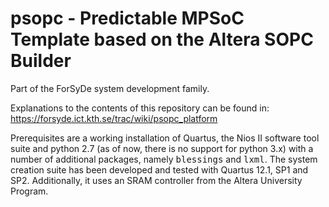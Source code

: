 # psopc - Predictable MPSoC Template based on the Altera SOPC Builder

Part of the ForSyDe system development family.

Explanations to the contents of this repository can be found in: https://forsyde.ict.kth.se/trac/wiki/psopc_platform

Prerequisites are a working installation of Quartus, the Nios II software tool suite and python 2.7 (as of now, there is no support for python 3.x) with a number of additional packages, namely <tt>blessings</tt> and <tt>lxml</tt>. The system creation suite has been developed and tested with Quartus 12.1, SP1 and SP2. Additionally, it uses an SRAM controller from the Altera University Program.